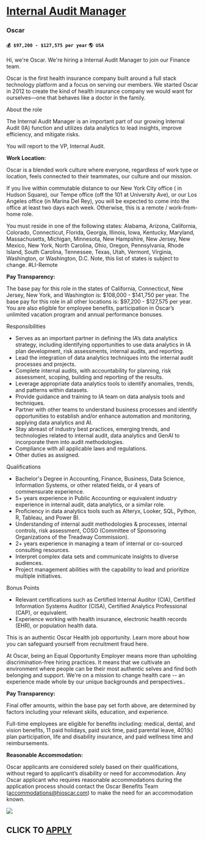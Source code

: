 # [Internal Audit Manager](https://www.remotewlb.com/apply/internal-audit-manager-60015)  
### Oscar  
#### `💰 $97,200 - $127,575 per year` `🌎 USA`  

Hi, we're Oscar. We're hiring a Internal Audit Manager to join our Finance team.

Oscar is the first health insurance company built around a full stack technology platform and a focus on serving our members. We started Oscar in 2012 to create the kind of health insurance company we would want for ourselves—one that behaves like a doctor in the family.

About the role

The Internal Audit Manager is an important part of our growing Internal Audit (IA) function and utilizes data analytics to lead insights, improve efficiency, and mitigate risks.

You will report to the VP, Internal Audit.

**Work Location:**

Oscar is a blended work culture where everyone, regardless of work type or location, feels connected to their teammates, our culture and our mission.

If you live within commutable distance to our New York City office ( in Hudson Square), our Tempe office (off the 101 at University Ave), or our Los Angeles office (in Marina Del Rey), you will be expected to come into the office at least two days each week. Otherwise, this is a remote / work-from-home role.

You must reside in one of the following states: Alabama, Arizona, California, Colorado, Connecticut, Florida, Georgia, Illinois, Iowa, Kentucky, Maryland, Massachusetts, Michigan, Minnesota, New Hampshire, New Jersey, New Mexico, New York, North Carolina, Ohio, Oregon, Pennsylvania, Rhode Island, South Carolina, Tennessee, Texas, Utah, Vermont, Virginia, Washington, or Washington, D.C. Note, this list of states is subject to change. #LI-Remote

**Pay Transparency:**

The base pay for this role in the states of California, Connecticut, New Jersey, New York, and Washington is: $108,000 - $141,750 per year. The base pay for this role in all other locations is: $97,200 - $127,575 per year. You are also eligible for employee benefits, participation in Oscar’s unlimited vacation program and annual performance bonuses.

Responsibilities

  * Serves as an important partner in defining the IA’s data analytics strategy, including identifying opportunities to use data analytics in IA plan development, risk assessments, internal audits, and reporting. 
  * Lead the integration of data analytics techniques into the internal audit processes and projects.
  * Complete internal audits, with accountability for planning, risk assessment, scoping, building and reporting of the results.
  * Leverage appropriate data analytics tools to identify anomalies, trends, and patterns within datasets.
  * Provide guidance and training to IA team on data analysis tools and techniques.
  * Partner with other teams to understand business processes and identify opportunities to establish and/or enhance automation and monitoring, applying data analytics and AI.
  * Stay abreast of industry best practices, emerging trends, and technologies related to internal audit, data analytics and GenAI to incorporate them into audit methodologies.
  * Compliance with all applicable laws and regulations.
  * Other duties as assigned.

Qualifications

  * Bachelor's Degree in Accounting, Finance, Business, Data Science, Information Systems, or other related fields, or 4 years of commensurate experience. 
  * 5+ years experience in Public Accounting or equivalent industry experience in internal audit, data analytics, or a similar role.
  * Proficiency in data analytics tools such as Alteryx, Looker, SQL, Python, R, Tableau, and Power BI.
  * Understanding of internal audit methodologies & processes, internal controls, risk assessment, COSO (Committee of Sponsoring Organizations of the Treadway Commission).
  * 2+ years experience in managing a team of internal or co-sourced consulting resources.
  * Interpret complex data sets and communicate insights to diverse audiences.
  * Project management abilities with the capability to lead and prioritize multiple initiatives.

Bonus Points

  * Relevant certifications such as Certified Internal Auditor (CIA), Certified Information Systems Auditor (CISA), Certified Analytics Professional (CAP), or equivalent.
  * Experience working with health insurance, electronic health records (EHR), or population health data.

This is an authentic Oscar Health job opportunity. Learn more about how you can safeguard yourself from recruitment fraud here.

At Oscar, being an Equal Opportunity Employer means more than upholding discrimination-free hiring practices. It means that we cultivate an environment where people can be their most authentic selves and find both belonging and support. We're on a mission to change health care -- an experience made whole by our unique backgrounds and perspectives..

**Pay Transparency:**

Final offer amounts, within the base pay set forth above, are determined by factors including your relevant skills, education, and experience.

Full-time employees are eligible for benefits including: medical, dental, and vision benefits, 11 paid holidays, paid sick time, paid parental leave, 401(k) plan participation, life and disability insurance, and paid wellness time and reimbursements.

**Reasonable Accommodation:**

Oscar applicants are considered solely based on their qualifications, without regard to applicant’s disability or need for accommodation. Any Oscar applicant who requires reasonable accommodations during the application process should contact the Oscar Benefits Team (accommodations@hioscar.com) to make the need for an accommodation known.

![](https://remotive.com/job/track/1905094/blank.gif?source=public_api)  
## CLICK TO [APPLY](https://www.remotewlb.com/apply/internal-audit-manager-60015)

